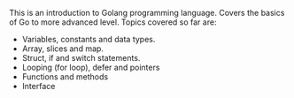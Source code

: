 This is an introduction to Golang programming language. Covers the basics of Go to more advanced level.
Topics covered so far are:
- Variables, constants and data types.
- Array, slices and map.
- Struct, if and switch statements.
- Looping (for loop), defer and pointers
- Functions and methods
- Interface
